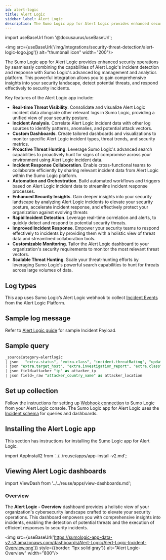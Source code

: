 ```yaml
---
id: alert-logic
title: Alert Logic
sidebar_label: Alert Logic
description: The Sumo Logic app for Alert Logic provides enhanced security operations by seamlessly combining the capabilities of Alert Logic's incident detection and response with Sumo Logic's advanced log management and analytics platform.
---
```


import useBaseUrl from '@docusaurus/useBaseUrl';

<img src={useBaseUrl('/img/integrations/security-threat-detection/alert-logic-logo.jpg')} alt="thumbnail icon" width="200"/>

The Sumo Logic app for Alert Logic provides enhanced security operations by seamlessly combining the capabilities of Alert Logic's incident detection and response with Sumo Logic's advanced log management and analytics platform. This powerful integration allows you to gain comprehensive insights into your security landscape, detect potential threats, and respond effectively to security incidents.

Key features of the Alert Logic app include:

- **Real-time Threat Visibility**. Consolidate and visualize Alert Logic incident data alongside other relevant logs in Sumo Logic, providing a unified view of your security posture.
- **Incident Analysis**. Correlate Alert Logic incident data with other log sources to identify patterns, anomalies, and potential attack vectors.
- **Custom Dashboards**. Create tailored dashboards and visualizations to monitor specific Alert Logic incident types, threat trends, and security metrics.
- **Proactive Threat Hunting**. Leverage Sumo Logic's advanced search capabilities to proactively hunt for signs of compromise across your environment using Alert Logic incident data.
- **Incident Response Collaboration**. Enable cross-functional teams to collaborate efficiently by sharing relevant incident data from Alert Logic within the Sumo Logic platform.
- **Automation and Orchestration**. Build automated workflows and triggers based on Alert Logic incident data to streamline incident response processes.
- **Enhanced Security Insights**. Gain deeper insights into your security landscape by analyzing Alert Logic incidents to elevate your security posture, accelerate incident response, and effectively protect your organization against evolving threats
- **Rapid Incident Detection**. Leverage real-time correlation and alerts, to quickly detect and respond to potential security threats.
- **Improved Incident Response**. Empower your security teams to respond effectively to incidents by providing them with a holistic view of threat data and streamlined collaboration tools.
- **Customizable Monitoring**. Tailor the Alert Logic dashboard to your organization's security requirements to monitor the most relevant threat vectors.
- **Scalable Threat Hunting**. Scale your threat-hunting efforts by leveraging Sumo Logic's powerful search capabilities to hunt for threats across large volumes of data.

## Log types

This app uses Sumo Logic’s Alert Logic webhook to collect [Incident Events](https://docs.alertlogic.com/configure/connections/templated/incident.htm) from the Alert Logic Platform.

## Sample log message

Refer to [Alert Logic guide](https://docs.alertlogic.com/configure/connections/templated/incident.htm) for sample Incident Payload.

## Sample query

```sql title="Events Count"
_sourceCategory=alertlogic
| json   "extra.status", "extra.class", "incident.threatRating", "updatetime_str", "victim", "attacker", "incident.recommendations", "incident.description","incident.summary", "incidentId",  "asset_deployment_type", "customer", "accountId" as status,  incident_class, threat_rating, timestamp, victim, attacker, recommendations, description, summary, incident_id, deployment_name, customer_name, account_id  nodrop
| json "extra.target_host", "extra.investigation_report", "extra.class", "extra.incidentUrl", "mitre_classification[*].technique", "mitre_classification[*].tactic" as target_host, investigation_report, incident_class, incident_url, mitre_technique, mitre_tactic nodrop
| json field=attacker "ip" as attacker_ip
| json field=_raw "attacker_country_name" as attacker_location
```

## Set up collection

Follow the instructions for setting up [Webhook connection](https://docs.alertlogic.com/configure/connections/webhook.htm#CreatetheUniversalwebhookconnectionintheAlertLogicconsole) to Sumo Logic from your Alert Logic console. The Sumo Logic app for Alert Logic uses the  [Incident schema](https://docs.alertlogic.com/configure/connections/templated/incident.htm) for queries and dashboards.

## Installing the Alert Logic app​

This section has instructions for installing the Sumo Logic app for Alert Logic.

import AppInstall2 from '../../reuse/apps/app-install-v2.md';

<AppInstall2/>

## Viewing Alert Logic dashboards​

import ViewDash from '../../reuse/apps/view-dashboards.md';

<ViewDash/>

### Overview

The **Alert Logic - Overview** dashboard provides a holistic view of your organization's cybersecurity landscape crafted to elevate your security operations. This dashboard empowers you with comprehensive insights into incidents, enabling the detection of potential threats and the execution of efficient responses to security incidents.

<img src={useBaseUrl('https://sumologic-app-data-v2.s3.amazonaws.com/dashboards/Alert-Logic/Alert-Logic-Incident-Overview.png')} style={{border: '1px solid gray'}} alt="Alert Logic-Overview" width="800"/>

